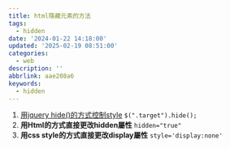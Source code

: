 ```yaml
---
title: html隱藏元素的方法
tags:
  - hidden
date: '2024-01-22 14:18:00'
updated: '2025-02-19 08:51:00'
categories:
  - web
description: ''
abbrlink: aae208a6
keywords:
  - hidden
---
```

1. [用jquery hide()的方式控制style](https://api.jquery.com/hide/)
	`$(".target").hide();`
2. **用Html的方式直接更改hidden屬性**
	`hidden="true"`
3. **用css style的方式直接更改display屬性** 
	`style='display:none'`